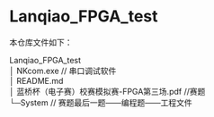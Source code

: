 # Lanqiao_FPGA_test  
    
本仓库文件如下：

Lanqiao_FPGA_test  
│  NKcom.exe                                  // 串口调试软件  
│  README.md        
│  蓝桥杯（电子赛）校赛模拟赛-FPGA第三场.pdf  //赛题  
└─System                                     // 赛题最后一题——编程题——工程文件  
